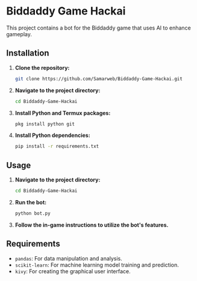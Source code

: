 # Biddaddy Game Hackai

This project contains a bot for the Biddaddy game that uses AI to enhance gameplay.

## Installation

1. **Clone the repository:**

    ```bash
    git clone https://github.com/Samarweb/Biddaddy-Game-Hackai.git
    ```

2. **Navigate to the project directory:**

    ```bash
    cd Biddaddy-Game-Hackai
    ```

3. **Install Python and Termux packages:**

    ```bash
    pkg install python git
    ```

4. **Install Python dependencies:**

    ```bash
    pip install -r requirements.txt
    ```

## Usage

1. **Navigate to the project directory:**

    ```bash
    cd Biddaddy-Game-Hackai
    ```

2. **Run the bot:**

    ```bash
    python bot.py
    ```

3. **Follow the in-game instructions to utilize the bot's features.**

## Requirements

- `pandas`: For data manipulation and analysis.
- `scikit-learn`: For machine learning model training and prediction.
- `kivy`: For creating the graphical user interface.
